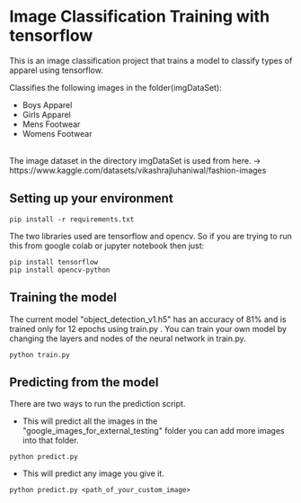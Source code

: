 # Image Classification Training with tensorflow

This is an image classification project that trains a model to classify types of apparel using tensorflow.

Classifies the following images in the folder(imgDataSet):
- Boys Apparel
- Girls Apparel
- Mens Footwear
- Womens Footwear
<br>
The image dataset in the directory imgDataSet is used from here. -> https://www.kaggle.com/datasets/vikashrajluhaniwal/fashion-images

## Setting up your environment
```
pip install -r requirements.txt
```

The two libraries used are tensorflow and opencv. So if you are trying to run this from google colab or jupyter notebook then just:
```
pip install tensorflow
pip install opencv-python
```

## Training the model 
The current model "object_detection_v1.h5" has an accuracy of 81% and is trained only for 12 epochs using train.py . You can train your own model by changing the layers and nodes of the neural network in train.py.
```
python train.py
```

## Predicting from the model
There are two ways to run the prediction script.
- This will predict all the images in the "google_images_for_external_testing" folder you can add more images into that folder.
```
python predict.py 
```
- This will predict any image you give it.
```
python predict.py <path_of_your_custom_image>
```
